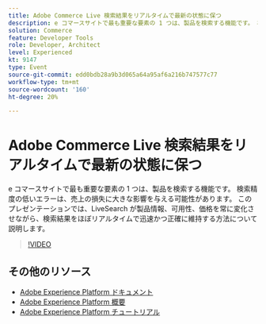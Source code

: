 ```yaml
---
title: Adobe Commerce Live 検索結果をリアルタイムで最新の状態に保つ
description: e コマースサイトで最も重要な要素の 1 つは、製品を検索する機能です。 検索精度の低いエラーは、売上の損失に大きな影響を与える可能性があります。 このプレゼンテーションでは、LiveSearch が製品情報、可用性、価格を常に変化させながら、検索結果をほぼリアルタイムで迅速かつ正確に維持する方法について説明します。
solution: Commerce
feature: Developer Tools
role: Developer, Architect
level: Experienced
kt: 9147
type: Event
source-git-commit: edd0bdb28a9b3d065a64a95af6a216b747577c77
workflow-type: tm+mt
source-wordcount: '160'
ht-degree: 20%

---
```


# Adobe Commerce Live 検索結果をリアルタイムで最新の状態に保つ

e コマースサイトで最も重要な要素の 1 つは、製品を検索する機能です。 検索精度の低いエラーは、売上の損失に大きな影響を与える可能性があります。 このプレゼンテーションでは、LiveSearch が製品情報、可用性、価格を常に変化させながら、検索結果をほぼリアルタイムで迅速かつ正確に維持する方法について説明します。

>[!VIDEO](https://video.tv.adobe.com/v/337580/?quality=12&learn=on&hidetitle=true)

## その他のリソース

- [Adobe Experience Platform ドキュメント](https://experienceleague.adobe.com/docs/experience-platform.html?lang=ja)
- [Adobe Experience Platform 概要](https://experienceleague.adobe.com/docs/experience-platform/landing/home.html?lang=ja)
- [Adobe Experience Platform チュートリアル](https://experienceleague.adobe.com/docs/platform-learn/tutorials/overview.html?lang=ja)
